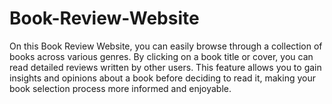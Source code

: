 # Book-Review-Website
On this Book Review Website, you can easily browse through a collection of books across various genres. By clicking on a book title or cover, you can read detailed reviews written by other users. This feature allows you to gain insights and opinions about a book before deciding to read it, making your book selection process more informed and enjoyable.
